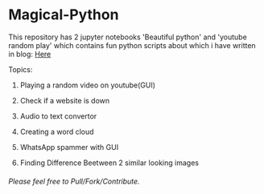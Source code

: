 # Magical-Python

This repository has 2 jupyter notebooks 'Beautiful python' and 'youtube random play' which contains fun python scripts about which i have written in blog:
[Here](https://apoorvtyagi133.blogspot.com/2019/07/magical-python.html)

Topics:

1. Playing a random video on youtube(GUI)

2. Check if a website is down

3. Audio to text convertor

4. Creating a word cloud

5. WhatsApp spammer with GUI

6. Finding Difference Beetween 2 similar looking images


###### Please feel free to Pull/Fork/Contribute.
